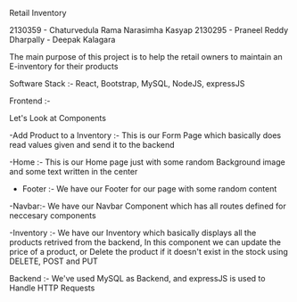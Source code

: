 Retail Inventory

2130359 - Chaturvedula Rama Narasimha Kasyap
2130295 - Praneel Reddy Dharpally
        - Deepak Kalagara

The main purpose of this project is to help the retail owners to maintain an E-inventory for their products

Software Stack :- React, Bootstrap, MySQL, NodeJS, expressJS

Frontend :- 

Let's Look at Components

-Add Product to a Inventory :- 
  This is our Form Page which basically does read values given and send it to the backend

-Home :- 
    This is our Home page just with some random Background image and some text written in the center

- Footer :- 
    We have our Footer for our page with some random content

-Navbar:-
    We have our Navbar Component which has all routes defined for neccesary components

-Inventory :- 
    We have our Inventory which basically displays all the products retrived from the backend,
    In this component we can update the price of a product, or Delete the product if it doesn't exist in the stock using DELETE, POST and PUT

 Backend :- 
 We've used MySQL as Backend, and expressJS is used to Handle HTTP Requests 